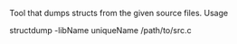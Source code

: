 Tool that dumps structs from the given source files. Usage

structdump -libName uniqueName /path/to/src.c
